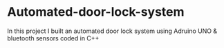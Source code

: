 # Automated-door-lock-system
In this project I built an automated door lock system using Adruino UNO & bluetooth sensors coded in C++
